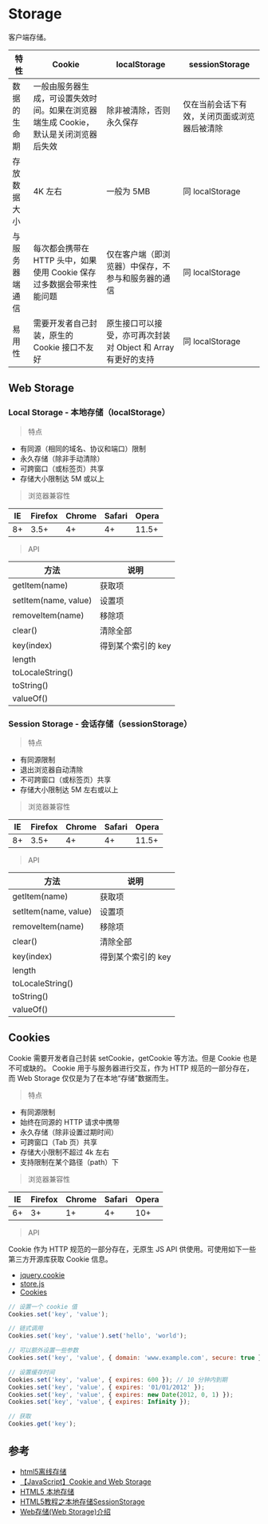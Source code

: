 # Storage

客户端存储。

特性 | Cookie | localStorage | sessionStorage
---|---|---|---
数据的生命期 | 一般由服务器生成，可设置失效时间。如果在浏览器端生成 Cookie，默认是关闭浏览器后失效 | 除非被清除，否则永久保存 | 仅在当前会话下有效，关闭页面或浏览器后被清除
存放数据大小 | 4K 左右 | 一般为 5MB | 同 localStorage
与服务器端通信 | 每次都会携带在 HTTP 头中，如果使用 Cookie 保存过多数据会带来性能问题 | 仅在客户端（即浏览器）中保存，不参与和服务器的通信 | 同 localStorage
易用性 | 需要开发者自己封装，原生的 Cookie 接口不友好 | 原生接口可以接受，亦可再次封装对 Object 和 Array 有更好的支持 | 同 localStorage

## Web Storage

### Local Storage - 本地存储（localStorage）

> 特点

* 有同源（相同的域名、协议和端口）限制
* 永久存储（除非手动清除）
* 可跨窗口（或标签页）共享
* 存储大小限制达 5M 或以上

> 浏览器兼容性

IE | Firefox | Chrome | Safari | Opera
---|---|---|---|---
8+ | 3.5+ | 4+ | 4+ | 11.5+

> API

方法 | 说明
---|---
getItem(name) | 获取项
setItem(name, value) | 设置项
removeItem(name) | 移除项
clear() | 清除全部
key(index) | 得到某个索引的 key
length |
toLocaleString() |
toString() |
valueOf() |

### Session Storage - 会话存储（sessionStorage）

> 特点

* 有同源限制
* 退出浏览器自动清除
* 不可跨窗口（或标签页）共享
* 存储大小限制达 5M 左右或以上

> 浏览器兼容性

IE | Firefox | Chrome | Safari | Opera
---|---|---|---|---
8+ | 3.5+ | 4+ | 4+ | 11.5+

> API

方法 | 说明
---|---
getItem(name) | 获取项
setItem(name, value) | 设置项
removeItem(name) | 移除项
clear() | 清除全部
key(index) | 得到某个索引的  key
length |
toLocaleString() |
toString() |
valueOf() |

## Cookies

Cookie 需要开发者自己封装 setCookie，getCookie 等方法。但是 Cookie 也是不可或缺的。
Cookie 用于与服务器进行交互，作为 HTTP 规范的一部分存在，而 Web Storage 仅仅是为了在本地“存储”数据而生。

> 特点

* 有同源限制
* 始终在同源的 HTTP 请求中携带
* 永久存储（除非设置过期时间）
* 可跨窗口（Tab 页）共享
* 存储大小限制不超过 4k 左右
* 支持限制在某个路径（path）下

> 浏览器兼容性

IE | Firefox | Chrome | Safari | Opera
---|---|---|---|---
6+ | 3+ | 1+ | 4+ | 10+

> API

Cookie 作为 HTTP 规范的一部分存在，无原生 JS API 供使用。可使用如下一些第三方开源库获取 Cookie 信息。

* [jquery.cookie](https://github.com/carhartl/jquery-cookie)
* [store.js](https://github.com/marcuswestin/store.js)
* [Cookies](https://github.com/ScottHamper/Cookies)

```javascript
// 设置一个 cookie 值
Cookies.set('key', 'value');

// 链式调用
Cookies.set('key', 'value').set('hello', 'world');

// 可以额外设置一些参数
Cookies.set('key', 'value', { domain: 'www.example.com', secure: true });

// 设置缓存时间
Cookies.set('key', 'value', { expires: 600 }); // 10 分钟内到期
Cookies.set('key', 'value', { expires: '01/01/2012' });
Cookies.set('key', 'value', { expires: new Date(2012, 0, 1) });
Cookies.set('key', 'value', { expires: Infinity });

// 获取
Cookies.get('key');
```

## 参考

* [html5离线存储](http://www.tuicool.com/articles/ie6zmmf)
* [【JavaScript】Cookie and Web Storage](http://blog.csdn.net/xiaozhuxmen/article/details/51945856)
* [HTML5 本地存储](http://www.cnblogs.com/-5012/p/5631893.html)
* [HTML5教程之本地存储SessionStorage](http://jingyan.baidu.com/article/414eccf6478bb66b421f0a60.html)
* [Web存储(Web Storage)介绍](http://www.wtoutiao.com/p/2971mRm.html)
